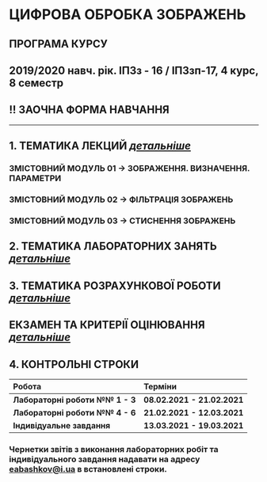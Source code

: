 # **ЦИФРОВА ОБРОБКА ЗОБРАЖЕНЬ**
## ПРОГРАМА КУРСУ
## 2019/2020 навч. рік. ІПЗз - 16 / ІПЗзп-17, 4 курс, 8 семестр
##  !! ЗАОЧНА ФОРМА НАВЧАННЯ
___
##  1. **ТЕМАТИКА ЛЕКЦИЙ** [***детальніше***](/_LEC_/Lec_Common.md)
### ЗМІСТОВНИЙ МОДУЛЬ 01 -> ЗОБРАЖЕННЯ. ВИЗНАЧЕННЯ. ПАРАМЕТРИ
### ЗМІСТОВНИЙ МОДУЛЬ 02 -> ФІЛЬТРАЦІЯ ЗОБРАЖЕНЬ  
### ЗМІСТОВНИЙ МОДУЛЬ 03 -> СТИСНЕННЯ  ЗОБРАЖЕНЬ  
## 2. **ТЕМАТИКА ЛАБОРАТОРНИХ ЗАНЯТЬ** [***детальніше***](/_LAB_/Lab_Works_Common.md)
## 3. **ТЕМАТИКА РОЗРАХУНКОВОЇ РОБОТИ** [***детальніше***](/Individ_Settlement_Work/Tasks.md)

## ЕКЗАМЕН ТА КРИТЕРІЇ ОЦІНЮВАННЯ [***детальніше***](/_EXAM_/Exam_Common.md)

## 4. **КОНТРОЛЬНІ СТРОКИ**
|**Робота**|**Терміни**|
|:-------|:-------|
|**Лабораторні роботи   №№ 1 - 3**|**08.02.2021 -  21.02.2021**|
|**Лабораторні роботи   №№ 4 - 6** | **21.02.2021 -  12.03.2021**|
|**Індивідуальне завдання** | **13.03.2021 - 19.03.2021**|

### Чернетки звітів з виконання лабораторних робіт та індивідуального завдання надавати на адресу eabashkov@i.ua в встановлені строки.
